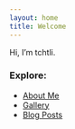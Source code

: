 ```yaml
---
layout: home
title: Welcome
---
```


Hi, I’m tchtli.

### Explore: 
- [About Me](/about.md/)
- [Gallery](/gallery)
- [Blog Posts](/)
